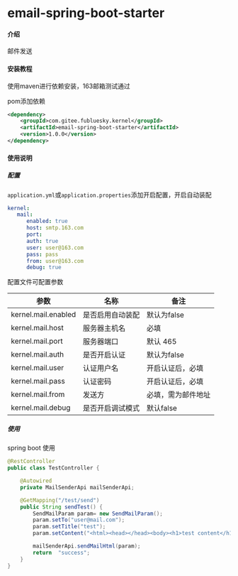 # email-spring-boot-starter

#### 介绍
邮件发送

#### 安装教程
使用maven进行依赖安装，163邮箱测试通过

pom添加依赖

```xml
<dependency>
    <groupId>com.gitee.fubluesky.kernel</groupId>
    <artifactId>email-spring-boot-starter</artifactId>
    <version>1.0.0</version>
</dependency>
```

#### 使用说明

##### **配置**

```application.yml```或```application.properties```添加开启配置，开启自动装配

```yml
kernel:
   mail:
      enabled: true
      host: smtp.163.com
      port:
      auth: true
      user: user@163.com
      pass: pass
      from: user@163.com
      debug: true
```

配置文件可配置参数

| 参数                           | 名称                           | 备注                                     |
| ------------------------------ | ------------------------------ | ---------------------------------------- |
| kernel.mail.enabled             | 是否启用自动装配               | 默认为false                              |
| kernel.mail.host             | 服务器主机名                       | 必填 |
| kernel.mail.port        | 服务器端口                     | 默认 465 |
| kernel.mail.auth        | 是否开启认证                       | 默认为false |
| kernel.mail.user     | 认证用户名           | 开启认证后，必填 |
| kernel.mail.pass          | 认证密码                   | 开启认证后，必填 |
| kernel.mail.from     | 发送方                  | 必填，需为邮件地址                   |
| kernel.mail.debug         | 是否开启调试模式               | 默认false                                |

##### 使用

spring boot 使用

```java
@RestController
public class TestController {

    @Autowired
    private MailSenderApi mailSenderApi;

    @GetMapping("/test/send")
    public String sendTest() {
        SendMailParam param= new SendMailParam();
        param.setTo("user@mail.com");
        param.setTitle("test");
        param.setContent("<html><head></head><body><h1>test content</h1></body></html>");

        mailSenderApi.sendMailHtml(param);
        return  "success";
    }
}
```


